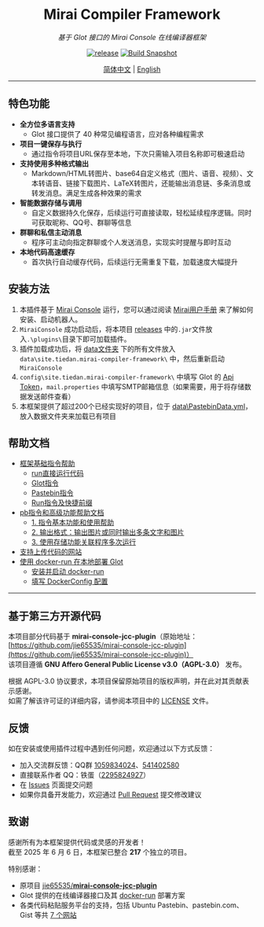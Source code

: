 <div align="center">

# Mirai Compiler Framework

_基于 Glot 接口的 Mirai Console 在线编译器框架_

[![release](https://img.shields.io/github/v/release/tiedanGH/mirai-compiler-framework)](https://github.com/tiedanGH/mirai-compiler-framework/releases)
[![Build Snapshot](https://github.com/tiedanGH/mirai-compiler-framework/actions/workflows/build.yml/badge.svg)](https://github.com/tiedanGH/mirai-compiler-framework/actions/workflows/build.yml)

[//]: # ([![stars]&#40;https://img.shields.io/github/stars/tiedanGH/mirai-compiler-framework?style=flat&color=orange&#41;]&#40;https://github.com/tiedanGH/mirai-compiler-framework&#41;)
[//]: # ([![downloads]&#40;https://shields.io/github/downloads/tiedanGH/mirai-compiler-framework/total&#41;]&#40;https://github.com/tiedanGH/mirai-compiler-framework/releases/latest&#41;)

[简体中文](README.md) | [English](README_en.md)

</div>

---

## 特色功能
- **全方位多语言支持**
    + Glot 接口提供了 40 种常见编程语言，应对各种编程需求
- **项目一键保存与执行**
    + 通过指令将项目URL保存至本地，下次只需输入项目名称即可极速启动
- **支持使用多种格式输出**
    + Markdown/HTML转图片、base64自定义格式（图片、语音、视频）、文本转语音、链接下载图片、LaTeX转图片，还能输出消息链、多条消息或转发消息。满足生成各种效果的需求
- **智能数据存储与调用**
    + 自定义数据持久化保存，后续运行可直接读取，轻松延续程序逻辑。同时可获取昵称、QQ号、群聊等信息
- **群聊和私信主动消息**
    + 程序可主动向指定群聊或个人发送消息，实现实时提醒与即时互动
- **本地代码高速缓存**
    + 首次执行自动缓存代码，后续运行无需重复下载，加载速度大幅提升

## 安装方法
1. 本插件基于 [Mirai Console](https://github.com/mamoe/mirai) 运行，您可以通过阅读 [Mirai用户手册](https://docs.mirai.mamoe.net/UserManual.html) 来了解如何安装、启动机器人。
2. `MiraiConsole` 成功启动后，将本项目 [releases](https://github.com/tiedanGH/mirai-compiler-framework/releases) 中的`.jar`文件放入`.\plugins\`目录下即可加载插件。
3. 插件加载成功后，将 [data文件夹](data) 下的所有文件放入 `data\site.tiedan.mirai-compiler-framework\` 中，然后重新启动 `MiraiConsole`
4. `config\site.tiedan.mirai-compiler-framework\` 中填写 Glot 的 [Api Token](https://glot.io/account/token)，`mail.properties` 中填写SMTP邮箱信息（如果需要，用于将存储数据发送邮件查看）
5. 本框架提供了超过200个已经实现好的项目，位于 [data\PastebinData.yml](data/PastebinData.yml)，放入数据文件夹来加载已有项目

## 帮助文档
- [框架基础指令帮助](docs/commands.md)
    + [run直接运行代码](docs/commands.md#run直接运行代码)
    + [Glot指令](docs/commands.md#Glot指令)
    + [Pastebin指令](docs/commands.md#Pastebin指令)
    + [Run指令及快捷前缀](docs/commands.md#run指令及快捷前缀)
- [pb指令和高级功能帮助文档](docs/pastebin.md)
    + [1. 指令基本功能和使用帮助](docs/pastebin.md#一指令基本功能和使用帮助)
    + [2. 输出格式：输出图片或同时输出多条文字和图片](docs/pastebin.md#二输出格式)
    + [3. 使用存储功能关联程序多次运行](docs/pastebin.md#三数据存储功能)
- [支持上传代码的网站](docs/commands.md#支持上传代码的网站)
- [使用 docker-run 在本地部署 Glot](docs/docker-run.md)
    + [安装并启动 docker-run](docs/docker-run.md#安装并启动-docker-run)
    + [填写 DockerConfig 配置](docs/docker-run.md#填写-dockerconfig-配置)

---

## 基于第三方开源代码
本项目部分代码基于 **mirai-console-jcc-plugin**（原始地址：[https://github.com/jie65535/mirai-console-jcc-plugin](https://github.com/jie65535/mirai-console-jcc-plugin)）  
该项目遵循 **GNU Affero General Public License v3.0（AGPL-3.0）** 发布。

根据 AGPL-3.0 协议要求，本项目保留原始项目的版权声明，并在此对其贡献表示感谢。  
如需了解该许可证的详细内容，请参阅本项目中的 [LICENSE](LICENSE) 文件。

## 反馈
如在安装或使用插件过程中遇到任何问题，欢迎通过以下方式反馈：

- 加入交流群反馈：QQ群 [1059834024](https://qun.qq.com/universal-share/share?ac=1&authKey=VjAYH7vlGCeiHxqIk36ZjC%2BXV%2BlbKDesGcQudvYTEkpa5rbqlVMZvKdvVbc25Bbh&busi_data=eyJncm91cENvZGUiOiIxMDU5ODM0MDI0IiwidG9rZW4iOiJhY1R0R2d3UzA0OE9tYmNSQ2hUeCtTcEVzdUsyOTIzQkpxeHBGN2N4eEluR2Q5ckdkYm1haUNwbFRjSGVMZUJwIiwidWluIjoiMjI5NTgyNDkyNyJ9&data=e4kR51XjrBU5G05XS909DmQ1jOpUp_zo7zjVWnIC8pLfI8fKIt7Gni7XeVnX-IcV79QINpuZQtl2_ngo-7t9AQ&svctype=4&tempid=h5_group_info)、[541402580](https://qun.qq.com/universal-share/share?ac=1&authKey=swt4AA6VEU48jridDNJHTqZMmU%2BHEA%2FhtOzlVi7qm7L1bqXVkIDTqchnfxuduFX4&busi_data=eyJncm91cENvZGUiOiI1NDE0MDI1ODAiLCJ0b2tlbiI6IjVpVmMzMmRrcFVrK2EzNmllNjRBMVpSZGE1R0l3MnZ2RTBxdXRpVDluQkRUNm1IV0Y1TVFQY2UrNnk1MTkxSFYiLCJ1aW4iOiIyMjk1ODI0OTI3In0%3D&data=uUdh-8OxIvt8rOO8E51c1HVkTqh896ogmIc8ZThzQfrO3NBajKMJE3tMmVOCInC6xKkZrv6_wfQ6hmySnPWJMw&svctype=4&tempid=h5_group_info)
- 直接联系作者 QQ：铁蛋（[2295824927](https://qm.qq.com/q/hAIXBftS12)）
- 在 [Issues](https://github.com/tiedanGH/mirai-compiler-framework/issues) 页面提交问题
- 如果你具备开发能力，欢迎通过 [Pull Request](https://github.com/tiedanGH/mirai-compiler-framework/pulls) 提交修改建议

## 致谢
感谢所有为本框架提供代码或灵感的开发者！  
截至 2025 年 6 月 6 日，本框架已整合 **217** 个独立的项目。

特别感谢：
- 原项目 [jie65535/**mirai-console-jcc-plugin**](https://github.com/jie65535/mirai-console-jcc-plugin/)
- Glot 提供的在线编译器接口及其 [docker-run](https://github.com/glotcode/docker-run) 部署方案
- 各类代码粘贴服务平台的支持，包括 Ubuntu Pastebin、pastebin.com、Gist 等共 [7 个网站](docs/commands.md#支持上传代码的网站)
